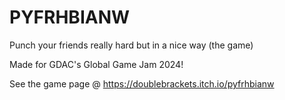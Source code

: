 # PYFRHBIANW
Punch your friends really hard but in a nice way (the game)

Made for GDAC's Global Game Jam 2024!

See the game page @ https://doublebrackets.itch.io/pyfrhbianw
